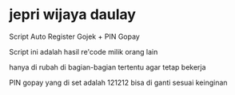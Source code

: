 # jepri wijaya daulay
Script Auto Register Gojek + PIN Gopay

Script ini adalah hasil re'code milik orang lain

hanya di rubah di bagian-bagian tertentu agar tetap bekerja

PIN gopay yang di set adalah 121212 bisa di ganti sesuai keinginan
